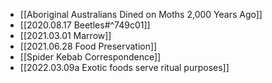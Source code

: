 
* [[Aboriginal Australians Dined on Moths 2,000 Years Ago]]
* [[2020.08.17 Beetles#^749c01]]
* [[2021.03.01 Marrow]]
* [[2021.06.28 Food Preservation]]
* [[Spider Kebab Correspondence]]
* [[2022.03.09a Exotic foods serve ritual purposes]]
